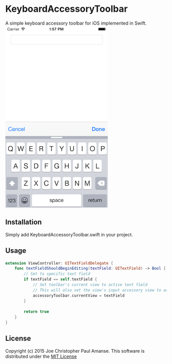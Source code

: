 # KeyboardAccessoryToolbar

A simple keyboard accessory toolbar for iOS implemented in Swift.
![](./Images/AppPreview.png)

## Installation

Simply add KeyboardAccessoryToolbar.swift in your project.

## Usage

```swift
extension ViewController: UITextFieldDelegate {
    func textFieldShouldBeginEditing(textField: UITextField) -> Bool {
        // Set to specific text field
        if textField == self.textField {
            // Set toolbar's current view to active text field
            // This will also set the view's input accessory view to accessory toolbar
            accessoryToolbar.currentView = textField
        }

        return true
    }
}  
```
## License

Copyright (c) 2015 Joe Christopher Paul Amanse. This software is distributed under the [MIT License](./LICENSE.md)

